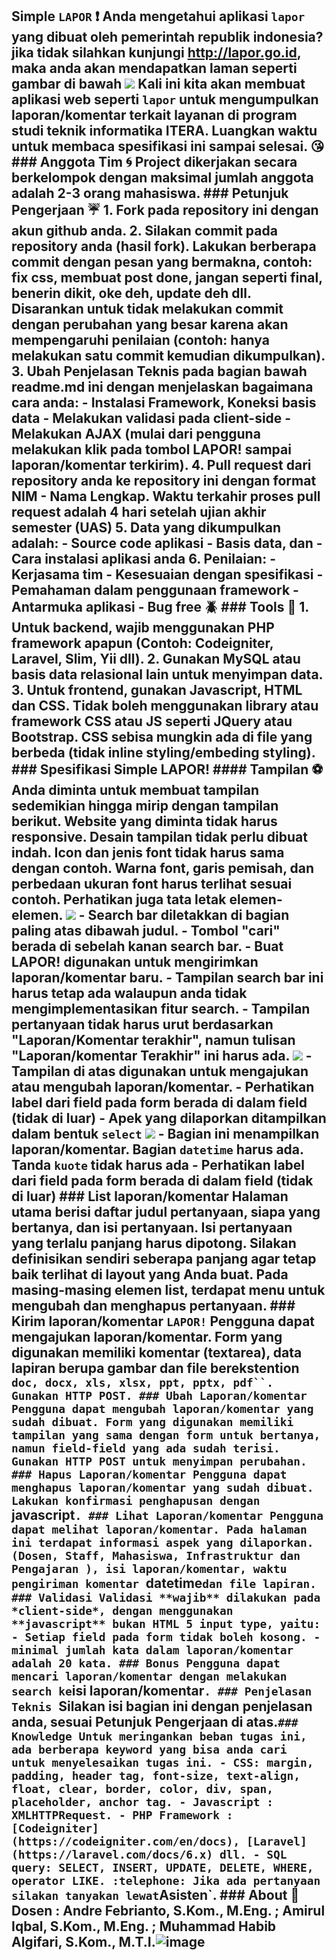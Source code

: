## Simple `LAPOR` :heavy_exclamation_mark: Anda mengetahui aplikasi `lapor` yang dibuat oleh pemerintah republik indonesia? jika tidak silahkan kunjungi http://lapor.go.id, maka anda akan mendapatkan laman seperti gambar di bawah ![](tampilan/lapor.png) Kali ini kita akan membuat aplikasi web seperti `lapor` untuk mengumpulkan laporan/komentar terkait layanan di program studi teknik informatika ITERA. **Luangkan waktu untuk membaca spesifikasi ini sampai selesai.** :kissing_heart: ### Anggota Tim :cyclone: Project dikerjakan secara **berkelompok** dengan maksimal jumlah anggota adalah 2-3 orang mahasiswa. ### Petunjuk Pengerjaan :umbrella: 1. Fork pada repository ini dengan akun github anda. 2. Silakan commit pada repository anda (hasil fork). Lakukan berberapa commit dengan pesan yang bermakna, contoh: fix css, membuat post done, jangan seperti final, benerin dikit, oke deh, update deh dll. Disarankan untuk tidak melakukan commit dengan perubahan yang besar karena akan mempengaruhi penilaian (contoh: hanya melakukan satu commit kemudian dikumpulkan). 3. Ubah **Penjelasan Teknis** pada bagian bawah readme.md ini dengan menjelaskan bagaimana cara anda: - Instalasi Framework, Koneksi basis data - Melakukan validasi pada client-side - Melakukan AJAX (mulai dari pengguna melakukan klik pada tombol LAPOR! sampai laporan/komentar terkirim). 4. Pull request dari repository anda ke repository ini dengan format **NIM** - **Nama Lengkap**. **Waktu terkahir proses pull request adalah 4 hari setelah ujian akhir semester (UAS)** 5. Data yang dikumpulkan adalah: - Source code aplikasi - Basis data, dan - Cara instalasi aplikasi anda 6. Penilaian: - Kerjasama tim - Kesesuaian dengan spesifikasi - Pemahaman dalam penggunaan framework - Antarmuka aplikasi - Bug free :beetle: ### Tools :hammer: 1. Untuk backend, wajib menggunakan PHP framework apapun (Contoh: Codeigniter, Laravel, Slim, Yii dll). 2. Gunakan MySQL atau basis data relasional lain untuk menyimpan data. 3. Untuk frontend, gunakan Javascript, HTML dan CSS. **Tidak boleh menggunakan library atau framework CSS atau JS seperti JQuery atau Bootstrap.** CSS sebisa mungkin ada di file yang berbeda (tidak inline styling/embeding styling). ### Spesifikasi Simple LAPOR! #### Tampilan :soccer: Anda diminta untuk membuat tampilan sedemikian hingga mirip dengan tampilan berikut. Website yang diminta tidak harus responsive. Desain tampilan tidak perlu dibuat indah. Icon dan jenis font tidak harus sama dengan contoh. Warna font, garis pemisah, dan perbedaan ukuran font harus terlihat sesuai contoh. Perhatikan juga tata letak elemen-elemen. ![](tampilan/utama.png) - Search bar diletakkan di bagian paling atas dibawah judul. - Tombol "cari" berada di sebelah kanan search bar. - **Buat LAPOR!** digunakan untuk mengirimkan laporan/komentar baru. - Tampilan search bar ini harus tetap ada walaupun anda tidak mengimplementasikan fitur search. - Tampilan pertanyaan tidak harus urut berdasarkan "Laporan/Komentar terakhir", namun tulisan "Laporan/komentar Terakhir" ini harus ada. ![](tampilan/buat.png) - Tampilan di atas digunakan untuk mengajukan atau mengubah laporan/komentar. - Perhatikan label dari field pada form berada di dalam field (tidak di luar) - Apek yang dilaporkan ditampilkan dalam bentuk `select` ![](tampilan/detail.png) - Bagian ini menampilkan laporan/komentar. Bagian `datetime` harus ada. Tanda `kuote` tidak harus ada - Perhatikan label dari field pada form berada di dalam field (tidak di luar) ### List laporan/komentar Halaman utama berisi daftar judul pertanyaan, siapa yang bertanya, dan isi pertanyaan. Isi pertanyaan yang terlalu panjang harus dipotong. Silakan definisikan sendiri seberapa panjang agar tetap baik terlihat di layout yang Anda buat. Pada masing-masing elemen list, terdapat menu untuk mengubah dan menghapus pertanyaan. ### Kirim laporan/komentar `LAPOR!` Pengguna dapat mengajukan laporan/komentar. Form yang digunakan memiliki komentar (textarea), data lapiran berupa gambar dan file berekstention `doc, docx, xls, xlsx, ppt, pptx, pdf``. Gunakan HTTP POST. ### Ubah Laporan/komentar Pengguna dapat mengubah laporan/komentar yang sudah dibuat. Form yang digunakan memiliki tampilan yang sama dengan form untuk bertanya, namun field-field yang ada sudah terisi. Gunakan HTTP POST untuk menyimpan perubahan. ### Hapus Laporan/komentar Pengguna dapat menghapus laporan/komentar yang sudah dibuat. Lakukan konfirmasi penghapusan dengan `javascript`. ### Lihat Laporan/komentar Pengguna dapat melihat laporan/komentar. Pada halaman ini terdapat informasi aspek yang dilaporkan. (Dosen, Staff, Mahasiswa, Infrastruktur dan Pengajaran ), isi laporan/komentar, waktu pengiriman komentar `datetime` dan file lapiran. ### Validasi Validasi **wajib** dilakukan pada *client-side*, dengan menggunakan **javascript** bukan HTML 5 input type, yaitu: - Setiap field pada form tidak boleh kosong. - minimal jumlah kata dalam laporan/komentar adalah 20 kata. ### Bonus Pengguna dapat mencari laporan/komentar dengan melakukan search ke `isi laporan/komentar`. ### Penjelasan Teknis `Silakan isi bagian ini dengan penjelasan anda, sesuai Petunjuk Pengerjaan di atas.` ### Knowledge Untuk meringankan beban tugas ini, ada berberapa keyword yang bisa anda cari untuk menyelesaikan tugas ini. - CSS: margin, padding, header tag, font-size, text-align, float, clear, border, color, div, span, placeholder, anchor tag. - Javascript : XMLHTTPRequest. - PHP Framework : [Codeigniter](https://codeigniter.com/en/docs), [Laravel](https://laravel.com/docs/6.x) dll. - SQL query: SELECT, INSERT, UPDATE, DELETE, WHERE, operator LIKE. :telephone: Jika ada pertanyaan silakan tanyakan lewat `Asisten`. ### About :honeybee: Dosen : Andre Febrianto, S.Kom., M.Eng. ; Amirul Iqbal, S.Kom., M.Eng. ; Muhammad Habib Algifari, S.Kom., M.T.I.![image](https://user-images.githubusercontent.com/54656539/142772657-65b2d032-1a1c-48af-86c8-748c4551c1ef.png)

